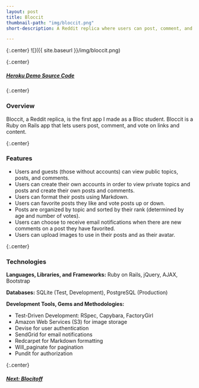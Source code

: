 ```yaml
---
layout: post
title: Bloccit
thumbnail-path: "img/bloccit.png"
short-description: A Reddit replica where users can post, comment, and vote on links and content.

---
```


{:.center}
![]({{ site.baseurl }}/img/bloccit.png)

{:.center}
<h5>
  <a href="https://bloccit-rc.herokuapp.com/" class="button">
    Heroku Demo
  </a>
  <a href="https://github.com/rachelcolby11/Bloccit/" class="button">
    Source Code
    <i class="fa fa-fw fa-github"></i>
  </a>
</h5>

{:.center}
### Overview

Bloccit, a Reddit replica, is the first app I made as a Bloc student. Bloccit is a Ruby on Rails app that lets users post, comment, and vote on links and content.

{:.center}
### Features
* Users and guests (those without accounts) can view public topics, posts, and comments.
* Users can create their own accounts in order to view private topics and posts and create their own posts and comments.
* Users can format their posts using Markdown.
* Users can favorite posts they like and vote posts up or down.
* Posts are organized by topic and sorted by their rank (determined by age and number of votes).
* Users can choose to receive email notifications when there are new comments on a post they have favorited.
* Users can upload images to use in their posts and as their avatar.

{:.center}
### Technologies
**Languages, Libraries, and Frameworks:** Ruby on Rails, jQuery, AJAX, Bootstrap

**Databases:** SQLite (Test, Development), PostgreSQL (Production)

**Development Tools, Gems and Methodologies:** 

* Test-Driven Development: RSpec, Capybara, FactoryGirl
* Amazon Web Services (S3) for image storage
* Devise for user authentication
* SendGrid for email notifications
* Redcarpet for Markdown formatting
* Will_paginate for pagination 
* Pundit for authorization

{:.center}
<h5>
  <a href="/portfolio/2-blocitoff/" class="button next-project">
    Next: Blocitoff
    <i class="fa fa-chevron-right"></i>
  </a>
</h5>